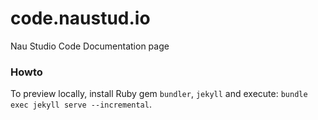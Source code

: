 # code.naustud.io
Nau Studio Code Documentation page


### Howto

To preview locally, install Ruby gem `bundler`, `jekyll` and execute: `bundle exec jekyll serve --incremental`.
